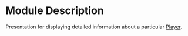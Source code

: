 # Module Description
Presentation for displaying detailed information about a particular [Player]().